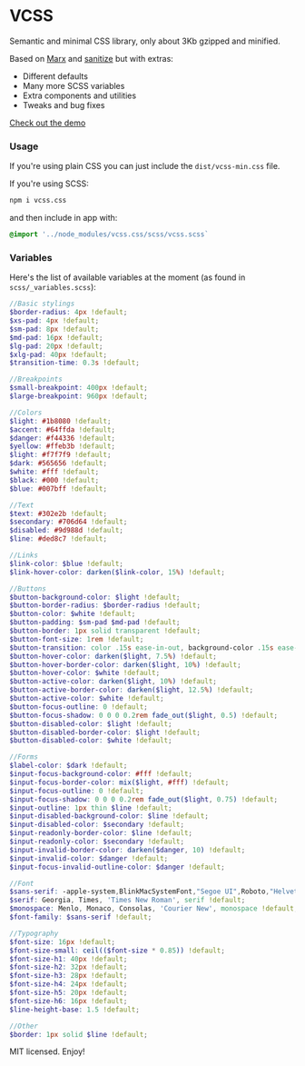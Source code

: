 # VCSS

Semantic and minimal CSS library, only about 3Kb gzipped and minified.

Based on [Marx](https://mblode.github.io/marx/) and [sanitize](https://csstools.github.io/sanitize.css/) but with extras:

* Different defaults
* Many more SCSS variables
* Extra components and utilities
* Tweaks and bug fixes

[Check out the demo](https://eldoy.github.io/vcss/)

### Usage

If you're using plain CSS you can just include the `dist/vcss-min.css` file.

If you're using SCSS:
```bash
npm i vcss.css
```

and then include in app with:
```scss
@import '../node_modules/vcss.css/scss/vcss.scss`
```

### Variables

Here's the list of available variables at the moment (as found in `scss/_variables.scss`):

```scss
//Basic stylings
$border-radius: 4px !default;
$xs-pad: 4px !default;
$sm-pad: 8px !default;
$md-pad: 16px !default;
$lg-pad: 20px !default;
$xlg-pad: 40px !default;
$transition-time: 0.3s !default;

//Breakpoints
$small-breakpoint: 400px !default;
$large-breakpoint: 960px !default;

//Colors
$light: #1b8080 !default;
$accent: #64ffda !default;
$danger: #f44336 !default;
$yellow: #ffeb3b !default;
$light: #f7f7f9 !default;
$dark: #565656 !default;
$white: #fff !default;
$black: #000 !default;
$blue: #007bff !default;

//Text
$text: #302e2b !default;
$secondary: #706d64 !default;
$disabled: #9d988d !default;
$line: #ded8c7 !default;

//Links
$link-color: $blue !default;
$link-hover-color: darken($link-color, 15%) !default;

//Buttons
$button-background-color: $light !default;
$button-border-radius: $border-radius !default;
$button-color: $white !default;
$button-padding: $sm-pad $md-pad !default;
$button-border: 1px solid transparent !default;
$button-font-size: 1rem !default;
$button-transition: color .15s ease-in-out, background-color .15s ease-in-out, border-color .15s ease-in-out, box-shadow .15s ease-in-out !default;
$button-hover-color: darken($light, 7.5%) !default;
$button-hover-border-color: darken($light, 10%) !default;
$button-hover-color: $white !default;
$button-active-color: darken($light, 10%) !default;
$button-active-border-color: darken($light, 12.5%) !default;
$button-active-color: $white !default;
$button-focus-outline: 0 !default;
$button-focus-shadow: 0 0 0 0.2rem fade_out($light, 0.5) !default;
$button-disabled-color: $light !default;
$button-disabled-border-color: $light !default;
$button-disabled-color: $white !default;

//Forms
$label-color: $dark !default;
$input-focus-background-color: #fff !default;
$input-focus-border-color: mix($light, #fff) !default;
$input-focus-outline: 0 !default;
$input-focus-shadow: 0 0 0 0.2rem fade_out($light, 0.75) !default;
$input-outline: 1px thin $line !default;
$input-disabled-background-color: $line !default;
$input-disabled-color: $secondary !default;
$input-readonly-border-color: $line !default;
$input-readonly-color: $secondary !default;
$input-invalid-border-color: darken($danger, 10) !default;
$input-invalid-color: $danger !default;
$input-focus-invalid-outline-color: $danger !default;

//Font
$sans-serif: -apple-system,BlinkMacSystemFont,"Segoe UI",Roboto,"Helvetica Neue",Arial,sans-serif,"Apple Color Emoji","Segoe UI Emoji","Segoe UI Symbol" !default;
$serif: Georgia, Times, 'Times New Roman', serif !default;
$monospace: Menlo, Monaco, Consolas, 'Courier New', monospace !default;
$font-family: $sans-serif !default;

//Typography
$font-size: 16px !default;
$font-size-small: ceil(($font-size * 0.85)) !default;
$font-size-h1: 40px !default;
$font-size-h2: 32px !default;
$font-size-h3: 28px !default;
$font-size-h4: 24px !default;
$font-size-h5: 20px !default;
$font-size-h6: 16px !default;
$line-height-base: 1.5 !default;

//Other
$border: 1px solid $line !default;
```

MIT licensed. Enjoy!
